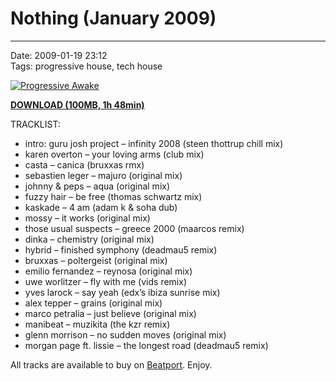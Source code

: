 # Nothing (January 2009)  

----

Date: 2009-01-19 23:12  
Tags: progressive house, tech house  

[![Progressive Awake](https://drive.google.com/uc?export=download&id=0B1aIvu0NI6o4cXVpVENxa3JDUkk)](https://drive.google.com/file/d/0B_4_ynm06YZIZ3k4a0w2V21nbXc/edit?usp=sharing)

<!-- DOWNLOAD LINK -->
[**DOWNLOAD (100MB, 1h 48min)**](https://drive.google.com/file/d/0B_4_ynm06YZIZ3k4a0w2V21nbXc/edit?usp=sharing)

TRACKLIST:  

* intro: guru josh project – infinity 2008 (steen thottrup chill mix)
* karen overton – your loving arms (club mix)
* casta – canica (bruxxas rmx)
* sebastien leger – majuro (original mix)
* johnny & peps – aqua (original mix)
* fuzzy hair – be free (thomas schwartz mix)
* kaskade – 4 am (adam k & soha dub)
* mossy – it works (original mix)
* those usual suspects – greece 2000 (maarcos remix)
* dinka – chemistry (original mix)
* hybrid – finished symphony (deadmau5 remix)
* bruxxas – poltergeist (original mix)
* emilio fernandez – reynosa (original mix)
* uwe worlitzer – fly with me (vids remix)
* yves larock – say yeah (edx’s ibiza sunrise mix)
* alex tepper – grains (original mix)
* marco petralia – just believe (original mix)
* manibeat – muzikita (the kzr remix)
* glenn morrison – no sudden moves (original mix)
* morgan page ft. lissie – the longest road (deadmau5 remix)

All tracks are available to buy on <a href="http://beatport.com" target="_blank">Beatport</a>.
Enjoy.